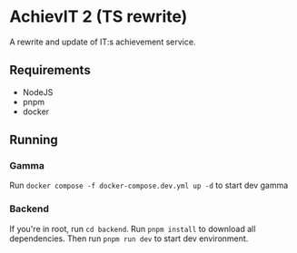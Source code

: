# AchievIT 2 (TS rewrite)

A rewrite and update of IT:s achievement service.

## Requirements

- NodeJS
- pnpm
- docker

## Running

### Gamma

Run `docker compose -f docker-compose.dev.yml up -d` to start dev gamma

### Backend

If you're in root, run `cd backend`.
Run `pnpm install` to download all dependencies.
Then run `pnpm run dev` to start dev environment.

